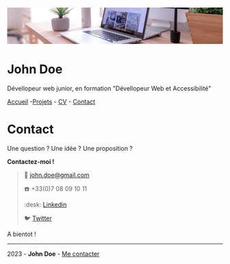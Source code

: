 ![image](https://github.com/Tom-Roche-Oclock/S01E11-Atelier-Recap/blob/main/img/desk-banner.jpg?raw=true)

# **John Doe** 

Dévellopeur web junior, en formation "Dévellopeur Web et Accessibilité"

[Accueil](README.md) -[Projets](projets.md) - [CV](CV.md) - [Contact](Contact.md)

# **Contact**

Une question ? Une idée ? Une proposition ? 

**Contactez-moi !**

> :e-mail: [john.doe@gmail.com]()
>  
> :phone: +33(0)7 08 09 10 11
> 
> :desk: [Linkedin](https://fr.linkedin.com/)
> 
> :bird: [Twitter](https://twitter.com/)

A bientot ! 

-----

2023 - **John Doe** - [Me contacter](Contact.md)
